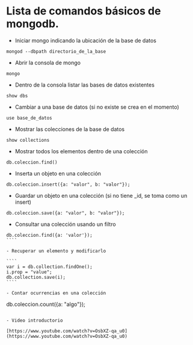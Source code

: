 # Lista de comandos básicos de mongodb.

- Iniciar mongo indicando la ubicación de la base de datos

````
mongod --dbpath directorio_de_la_base
````

 - Abrir la consola de mongo
````
mongo
````

 - Dentro de la consola listar las bases de datos existentes

````
show dbs
````

 - Cambiar a una base de datos (si no existe se crea en el momento)

````
use base_de_datos
````

 - Mostrar las colecciones de la base de datos

````
show collections
````

 - Mostrar todos los elementos dentro de una colección

````
db.coleccion.find()
````

 - Inserta un objeto en una colección

````
db.coleccion.insert({a: "valor", b: "valor"});
````

 - Guardar un objeto en una colección (si no tiene _id, se toma como un insert)

````
db.coleccion.save({a: "valor", b: "valor"});
````

- Consultar una colección usando un filtro

`````
db.coleccion.find({a: 'valor'});
````

- Recuperar un elemento y modificarlo

````
var i = db.collection.findOne();
i.prop = "value";
db.collection.save(i);
````

- Contar ocurrencias en una colección

`````
db.coleccion.count({a: "algo"});
````

- Video introductorio

[https://www.youtube.com/watch?v=OsbXZ-qa_u0](https://www.youtube.com/watch?v=OsbXZ-qa_u0)
